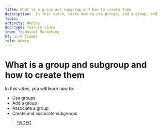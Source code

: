 ```yaml
---
title: What is a group and subgroup and how to create them
description:  In this video, learn how to use groups, add a group, and create subgroups.
topic:
activity: deploy
doc-type: feature video
team: Technical Marketing
kt: Jira ticket
role: Admin
---
```

# What is a group and subgroup and how to create them

In this video, you will learn how to:

* Use groups
* Add a group
* Associate a group
* Create and associate subgroups

>[!VIDEO](https://video.tv.adobe.com/v/335070/?quality=12&learn=on)
